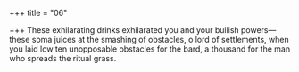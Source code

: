 +++
title = "06"

+++
These exhilarating drinks exhilarated you and your bullish powers—these  soma juices at the smashing of obstacles, o lord of settlements,
when you laid low ten unopposable obstacles for the bard, a thousand  for the man who spreads the ritual grass.
